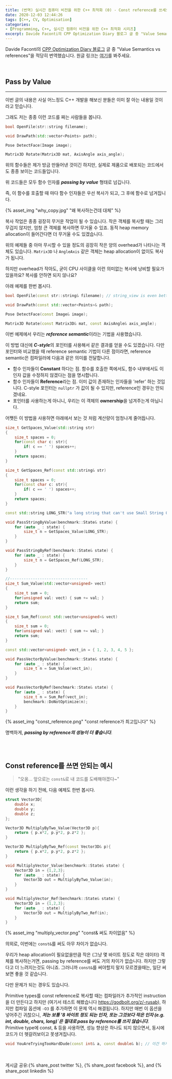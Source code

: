 ```yaml
---
title: (번역) 실시간 컴퓨터 비전을 위한 C++ 최적화 (0) - Const reference를 쓰세요!
date: 2020-12-03 12:44:26
tags: [C++, CV, Optimisation]
categories: 
- [Programming, C++, 실시간 컴퓨터 비전을 위한 C++ 최적화 시리즈]
excerpt: Davide Faconti의 CPP Optimization Diary 블로그 글 중 "Value Semantics vs references"을 적당히 번역했습니다.
---
```


Davide Faconti의 [CPP Optimization Diary 블로그](https://cpp-optimizations.netlify.app/) 글 중 "Value Semantics vs references"을 적당히 번역했습니다. 원글 링크는 [여기](https://cpp-optimizations.netlify.app/prefer_references/)를 봐주세요.

<br>

## Pass by Value
---
이번 글의 내용은 사실 어느정도 C++ 개발을 해보신 분들은 이미 잘 아는 내용일 것이라고 믿습니다.

그래도 저는 종종 이런 코드를 짜는 사람들을 봅니다.

```C++
bool OpenFile(str::string filename);

void DrawPath(std::vector<Points> path);

Pose DetectFace(Image image);

Matrix3D Rotate(Matrix3D mat, AxisAngle axis_angle);

```

위의 함수들은 제가 방금 만들어낸 것이긴 하지만, 실제로 제품으로 배포되는 코드에서도 종종 보이는 코드들입니다. 

위 코드들은 모두 함수 인자를 ***passing by value*** 형태로 넘깁니다.

즉, 이 함수를 호출할 때 마다 함수 인자들은 우선 복사가 되고, 그 후에 함수로 넘겨집니다.

{% asset_img "why_copy.jpg" "왜 복사하는건데 대체" %}

복사 작업은 종종 굉장히 무거운 작업이 될 수 있습니다. 작은 객체를 복사할 때는 그리 무겁지 않지만, 엄청 큰 객체를 복사하면 무거울 수 있죠. 동적 heap memory allocation이 들어간다면 더 무거울 수도 있겠습니다. 

위의 예제들 중 아마 무시할 수 있을 정도의 굉장히 작은 양의 overhead가 나타나는 객체도 있습니다. `Matrix3D` 나 `AngleAxis` 같은 객체는 heap allocation이 없이도 복사가 됩니다. 

하지만 overhead가 작아도, 굳이 CPU 사이클을 이런 의미없는 복사에 낭비할 필요가 있을까요? 복사를 안하면 되지 않나요?

아래 예제를 한번 봅시다.


```C++
bool OpenFile(const str::string& filename); // string_view is even better

void DrawPath(const std::vector<Points>& path);

Pose DetectFace(const Image& image);

Matrix3D Rotate(const Matrix3D& mat, const AxisAngle& axis_angle);

```

이번 예제에서 우리는 ***reference semantic***이라는 기법을 사용했습니다.

이 방법 대신에 ***C-style***의 포인터를 사용해서 같은 결과를 얻을 수도 있겠습니다. 다만 포인터와 비교했을 때 reference semantic 기법이 다른 점이라면, reference semantic은 컴파일러에 다음과 같은 의미를 전달합니다.

- 함수 인자들이 **Constant** 하다는 점. 함수를 호출한 쪽에서도, 함수 내부에서도 이 인자 값을 수정하지 않겠다는 점을 명시합니다. 
- 함수 인자들이 **Reference**라는 점. 이미 값이 존재하는 인자들을 'refer' 하는 것입니다. C-style 포인터는 `nullptr` 가 값이 될 수 있지만, reference인 경우는 안되겠네요.
- 포인터를 사용하는게 아니니, 우리는 이 객체의 **ownership**을 넘겨주는게 아닙니다. 

어쨋든 이 방법을 사용하면 아래에서 보는 것 처럼 계산량이 엄청나게 줄어듭니다.

```C++
size_t GetSpaces_Value(std::string str)
{
    size_t spaces = 0;
    for(const char c: str){
        if( c == ' ') spaces++;
    }
    return spaces;
}

size_t GetSpaces_Ref(const std::string& str)
{
    size_t spaces = 0;
    for(const char c: str){
        if( c == ' ') spaces++;
    }
    return spaces;
}

const std::string LONG_STR("a long string that can't use Small String Optimization");

void PassStringByValue(benchmark::State& state) {
    for (auto _ : state) {
        size_t n = GetSpaces_Value(LONG_STR);
    }
}

void PassStringByRef(benchmark::State& state) {
    for (auto _ : state) {
        size_t n = GetSpaces_Ref(LONG_STR);
    }
}

//----------------------------------
size_t Sum_Value(std::vector<unsigned> vect)
{
    size_t sum = 0;
    for(unsigned val: vect) { sum += val; }
    return sum;
}

size_t Sum_Ref(const std::vector<unsigned>& vect)
{
    size_t sum = 0;
    for(unsigned val: vect) { sum += val; }
    return sum;
}

const std::vector<unsigned> vect_in = { 1, 2, 3, 4, 5 };

void PassVectorByValue(benchmark::State& state) {
    for (auto _ : state) {
        size_t n = Sum_Value(vect_in);
    }
}

void PassVectorByRef(benchmark::State& state) {
    for (auto _ : state) {
        size_t n = Sum_Ref(vect_in);
        benchmark::DoNotOptimize(n);
    }
}

```

{% asset_img "const_reference.png" "const reference가 최고입니다" %}


명백하게, ***passing by reference의 성능이 더 좋습니다***.


<br>
<br>

## Const reference를 쓰면 안되는 예시

> "오옹... 앞으로는 `const&`로 내 코드를 도배해야겠다~"

이런 생각을 하기 전에, 다음 예제도 한번 봅시다.

```C++
struct Vector3D{
    double x;
    double y;
    double z;
};

Vector3D MultiplyByTwo_Value(Vector3D p){
    return { p.x*2, p.y*2, p.z*2 };
}

Vector3D MultiplyByTwo_Ref(const Vector3D& p){
    return { p.x*2, p.y*2, p.z*2 };
}

void MultiplyVector_Value(benchmark::State& state) {
    Vector3D in = {1,2,3};
    for (auto _ : state) {
        Vector3D out = MultiplyByTwo_Value(in);
    }
}

void MultiplyVector_Ref(benchmark::State& state) {
    Vector3D in = {1,2,3};
    for (auto _ : state) {
        Vector3D out = MultiplyByTwo_Ref(in);
    }
}
```

{% asset_img "multiply_vector.png" "const& 써도 차이없음" %}

의외로, 이번에는 `const&`를 써도 아무 차이가 없습니다.

우리가 heap allocation이 필요없을만큼 작은 (그냥 몇 바이트 정도로 작은 데이터) 객체를 복사하는거면, passing by reference를 써도 거의 차이가 없습니다. 하지만 그렇다고 더 느려지는것도 아니죠. 그러니까 `const&`를 써야할지 말지 모르겠을때는, 일단 써보면 좋을 것 같습니다. 

다만 문제가 되는 경우도 있습니다.

Primitive types를 const reference로 복사할 때는 컴파일러가 추가적인 instruction을 더 만든다고 하지만 (여기서 테스트 해봤습니다 https://godbolt.org/z/-rusab), 하지만 컴파일 옵션에 `-O3` 를 추가하면 이 문제 역시 해결됩니다. 하지만 매번 이 옵션을 넣어주긴 귀찮으니, ***저는 보통 '8 바이트 정도 되는 인자, 또는 그것보다 작은 인자 (e.g. int, double, chars, long)`은 절대로 pass by reference를 쓰지 않습니다***. Primitive type에 const, & 등을 사용하면, 성능 향상은 하나도 되지 않으면서, 동시에 코드가 더 헷갈려보이고 못생겨집니다.

```C++
void YouAreTryingTooHardDude(const int& a, const double& b); // 이건 하지 맙시다
```

<br>
<br>
게시글 공유:{% share_post twitter %}, {% share_post facebook %}, and {% share_post linkedin %}